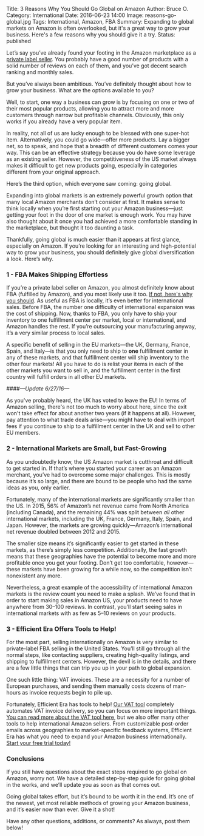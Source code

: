 Title: 3 Reasons Why You Should Go Global on Amazon
Author: Bruce O.
Category: International
Date: 2016-06-23 14:00
Image: reasons-go-global.jpg
Tags: International, Amazon, FBA
Summary: Expanding to global markets on Amazon is often overlooked, but it's a great way to grow your business. Here's a few reasons why you should give it a try.
Status: published

Let’s say you’ve already found your footing in the Amazon marketplace as a [private label seller](https://efficientera.com/blog/2015/08/5-reasons-you-should-be-a-private-label.html). You probably have a good number of products with a solid number of reviews on each of them, and you’ve got decent search ranking and monthly sales.

But you’ve always been ambitious. You’ve definitely thought about how to grow your business. What are the options available to you?

Well, to start, one way a business can grow is by focusing on one or two of their most popular products, allowing you to attract more and more customers through narrow but profitable channels. Obviously, this only works if you already have a very popular item. 

In reality, not all of us are lucky enough to be blessed with one super-hot item. Alternatively, you could go wide—offer more products. Lay a bigger net, so to speak, and hope that a breadth of different customers comes your way. This can be an effective strategy because you do have some leverage as an existing seller. However, the competitiveness of the US market always makes it difficult to get new products going, especially in categories different from your original approach. 

Here’s the third option, which everyone saw coming: going global.

Expanding into global markets is an extremely powerful growth option that many local Amazon merchants don’t consider at first. It makes sense to think locally when you’re first starting out your Amazon business—just getting your foot in the door of one market is enough work. You may have also thought about it once you had achieved a more comfortable standing in the marketplace, but thought it too daunting a task. 

Thankfully, going global is much easier than it appears at first glance, especially on Amazon. If you’re looking for an interesting and high-potential way to grow your business, you should definitely give global diversification a look. Here’s why.

### 1 - FBA Makes Shipping Effortless

If you’re a private label seller on Amazon, you almost definitely know about FBA (fulfilled by Amazon), and you most likely use it too. [If not, here's why you should](https://efficientera.com/blog/2016/07/why-you-should-be-using-fulfillment-by-amazon-fba.html). As useful as FBA is locally, it’s even better for international sales. Before FBA, the number one difficulty of international expansion was the cost of shipping. Now, thanks to FBA, you only have to ship your inventory to one fulfillment center per market, local or international, and Amazon handles the rest. If you’re outsourcing your manufacturing anyway, it’s a very similar process to local sales. 

A specific benefit of selling in the EU markets—the UK, Germany, France, Spain, and Italy—is that you only need to ship to **one** fulfillment center in any of these markets, and that fulfillment center will ship inventory to the other four markets! All you have to do is relist your items in each of the other markets you want to sell in, and the fulfillment center in the first country will fulfill orders in all other EU markets.

####*—Update 6/27/16—*

As you've probably heard, the UK has voted to leave the EU! In terms of Amazon selling, there's not too much to worry about here, since the exit won't take effect for about another two years (if it happens at all). However, pay attention to what trade deals arise—you might have to deal with import fees if you continue to ship to a fulfillment center in the UK and sell to other EU members.

### 2 - International Markets are Small, but Fast-Growing

As you undoubtedly know, the US Amazon market is cutthroat and difficult to get started in. If that’s where you started your career as an Amazon merchant, you’ve had to overcome some major challenges. This is mostly because it’s so large, and there are bound to be people who had the same ideas as you, only earlier. 

Fortunately, many of the international markets are significantly smaller than the US. In 2015, 56% of Amazon’s net revenue came from North America (including Canada), and the remaining 44% was split between *all* other international markets, including the UK, France, Germany, Italy, Spain, and Japan. However, the markets are growing quickly—Amazon’s international net revenue doubled between 2012 and 2015.

The smaller size means it’s significantly easier to get started in these markets, as there’s simply less competition. Additionally, the fast growth means that these geographies have the potential to become more and more profitable once you get your footing. Don’t get too comfortable, however—these markets have been growing for a while now, so the competition isn’t nonexistent any more.

Nevertheless, a great example of the accessibility of international Amazon markets is the review count you need to make a splash. We’ve found that in order to start making sales in Amazon US, your products need to have anywhere from 30–100 reviews. In contrast, you’ll start seeing sales in international markets with as few as 5–10 reviews on your products. 

### 3 - Efficient Era Offers Tools to Help!

For the most part, selling internationally on Amazon is very similar to private-label FBA selling in the United States. You’ll still go through all the normal steps, like contacting suppliers, creating high-quality listings, and shipping to fulfillment centers. However, the devil is in the details, and there are a few little things that can trip you up in your path to global expansion.

One such little thing: VAT invoices. These are a necessity for a number of European purchases, and sending them manually costs dozens of man-hours as invoice requests begin to pile up. 

Fortunately, Efficient Era has tools to help!  [Our VAT tool](https://app.efficientera.com/en/vat/tool/) completely automates VAT invoice delivery, so you can focus on more important things. [You can read more about the VAT tool here](https://efficientera.com/blog/2016/03/automating-your-vat-invoices-for-amazon-eu.html), but we also offer many other tools to help international Amazon sellers. From customizable post-order emails across geographies to market-specific feedback systems, Efficient Era has what you need to expand your Amazon business internationally. [Start your free trial today!](https://app.efficientera.com/register/?)


### Conclusions

If you still have questions about the exact steps required to go global on Amazon, worry not. We have a detailed step-by-step guide for going global in the works, and we’ll update you as soon as that comes out. 

Going global takes effort, but it’s bound to be worth it in the end. It’s one of the newest, yet most reliable methods of growing your Amazon business, and it’s easier now than ever. Give it a shot!

Have any other questions, additions, or comments? As always, post them below!
